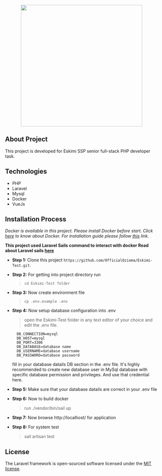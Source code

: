 <p align="center" backgroud="red"><a href="https://business.eskimi.com/" target="_blank"><img src="https://encrypted-tbn0.gstatic.com/images?q=tbn:ANd9GcSft8NBt5DZIX-7EH-1FwgbhDoLYb3Q8N7DSw&usqp=CAU" width="400"></a></p>

## About Project

This project is developed for Eskimi SSP senior full-stack PHP developer task.

## Technologies
- PHP
- Laravel
- Mysql
- Docker
- VueJs

## Installation Process
*Docker is available in this project. Please install Docker before start. Click [here](https://www.docker.com/) to know about Docker. For installation guide please follow [this](https://www.docker.com/get-started) link.*

**This project used Laravel Sails command to interact with docker Read about Laravel sails [here](https://laravel.com/docs/8.x/sail)**

- __Step 1:__ Clone this project `https://github.com/OfficialOzioma/Eskimi-Test.git`. 
- __Step 2:__ For getting into project directory run  
    > `cd Eskimi-Test folder`
- __Step 3:__ Now create environment file
    > `cp .env.example .env`
- __Step 4:__ Now setup database configuration into .env
    > open the Eskimi-Test folder in any text editor of your choice and edit the .env file.

        DB_CONNECTION=mysql
        DB_HOST=mysql
        DB_PORT=3306
        DB_DATABASE=database name
        DB_USERNAME=database username
        DB_PASSWORD=database password

  fill in your database datails DB section in the .env file. It's highly recommended to create new database user in MySql database with specific database permission and privileges. And use that credential here.
- __Step 5:__ Make sure that your database datails are correct in your 
    .env file
- __Step 6:__ Now to build docker
    > run ./vendor/bin/sail up
- __Step 7:__ Now browse http://localhost/ for application
- __Step 8:__ For system test 
    > sail artisan test

## License

The Laravel framework is open-sourced software licensed under the [MIT license](https://opensource.org/licenses/MIT).

